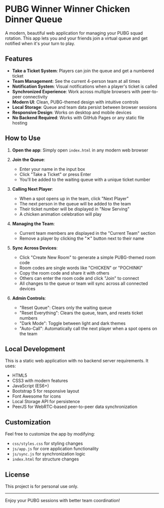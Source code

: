 # PUBG Winner Winner Chicken Dinner Queue

A modern, beautiful web application for managing your PUBG squad rotation. This app lets you and your friends join a virtual queue and get notified when it's your turn to play.

## Features

- **Take a Ticket System**: Players can join the queue and get a numbered ticket
- **Team Management**: See the current 4-person team at all times
- **Notification System**: Visual notifications when a player's ticket is called
- **Synchronized Experience**: Work across multiple browsers with peer-to-peer connectivity
- **Modern UI**: Clean, PUBG-themed design with intuitive controls
- **Local Storage**: Queue and team data persist between browser sessions
- **Responsive Design**: Works on desktop and mobile devices
- **No Backend Required**: Works with GitHub Pages or any static file hosting

## How to Use

1. **Open the app**: Simply open `index.html` in any modern web browser

2. **Join the Queue**:
   - Enter your name in the input box
   - Click "Take a Ticket" or press Enter
   - You'll be added to the waiting queue with a unique ticket number

3. **Calling Next Player**:
   - When a spot opens up in the team, click "Next Player"
   - The next person in the queue will be added to the team
   - Their ticket number will be displayed in "Now Serving"
   - A chicken animation celebration will play

4. **Managing the Team**:
   - Current team members are displayed in the "Current Team" section
   - Remove a player by clicking the "✕" button next to their name

5. **Sync Across Devices**:
   - Click "Create New Room" to generate a simple PUBG-themed room code
   - Room codes are single words like "CHICKEN" or "POCHINKI"
   - Copy the room code and share it with others
   - Others can enter the room code and click "Join" to connect
   - All changes to the queue or team will sync across all connected devices

6. **Admin Controls**:
   - "Reset Queue": Clears only the waiting queue
   - "Reset Everything": Clears the queue, team, and resets ticket numbers
   - "Dark Mode": Toggle between light and dark themes
   - "Auto-Call": Automatically call the next player when a spot opens on the team

## Local Development

This is a static web application with no backend server requirements. It uses:

- HTML5
- CSS3 with modern features
- JavaScript (ES6+)
- Bootstrap 5 for responsive layout
- Font Awesome for icons
- Local Storage API for persistence
- PeerJS for WebRTC-based peer-to-peer data synchronization

## Customization

Feel free to customize the app by modifying:

- `css/styles.css` for styling changes
- `js/app.js` for core application functionality
- `js/sync.js` for synchronization logic
- `index.html` for structure changes

## License

This project is for personal use only.

---

Enjoy your PUBG sessions with better team coordination!